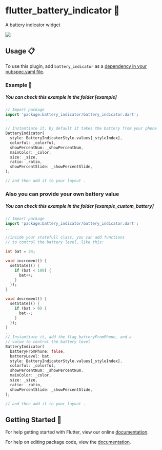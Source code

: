 # flutter_battery_indicator :battery:

A battery indicator widget

![](https://github.com/debuggerx01/battery_indicator/blob/master/example/battery_indicator.gif?raw=true)

## Usage :clipboard:

To use this plugin, add `battery_indicator` as a [dependency in your pubspec.yaml file](https://flutter.io/platform-plugins/).

### Example :iphone:

##### You can check this example in the folder [example]

```dart
// Import package
import 'package:battery_indicator/battery_indicator.dart';
...

// Instantiate it, by default it takes the battery from your phone
BatteryIndicator(
  style: BatteryIndicatorStyle.values[_styleIndex],
  colorful: _colorful,
  showPercentNum: _showPercentNum,
  mainColor: _color,
  size: _size,
  ratio: _ratio,
  showPercentSlide: _showPercentSlide,
);

// and then add it to your layout .

```

### Also you can provide your own battery value

##### You can check this example in the folder [example_custom_battery]

```dart
// Import package
import 'package:battery_indicator/battery_indicator.dart';
...

//inside your statefull class, you can add functions
// to control the battery level, like this:

int bat = 34;

void increment() {
  setState(() {
    if (bat < 100) {
      bat++;
    }
  });
}

void decrement() {
  setState(() {
    if (bat > 0) {
      bat--;
    }
  });
}
...
// Instantiate it, add the flag batteryFromPhone, and a
// value to control the battery level
BatteryIndicator(
  batteryFromPhone: false,
  batteryLevel: bat,
  style: BatteryIndicatorStyle.values[_styleIndex],
  colorful: _colorful,
  showPercentNum: _showPercentNum,
  mainColor: _color,
  size: _size,
  ratio: _ratio,
  showPercentSlide: _showPercentSlide,
);

// and then add it to your layout .

```

## Getting Started :rocket:

For help getting started with Flutter, view our online [documentation](https://flutter.io/).

For help on editing package code, view the [documentation](https://flutter.io/developing-packages/).
